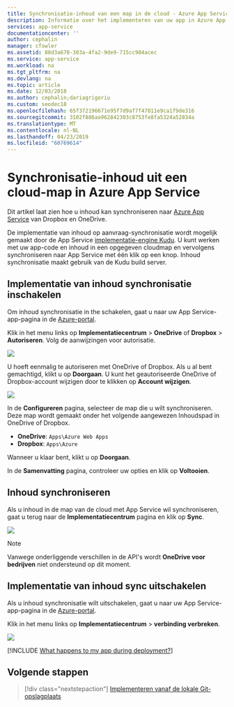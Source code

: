 ```yaml
---
title: Synchronisatie-inhoud van een map in de cloud - Azure App Service
description: Informatie over het implementeren van uw app in Azure App Service via inhoud synchronisatie uit een cloud-map.
services: app-service
documentationcenter: ''
author: cephalin
manager: cfowler
ms.assetid: 88d3a670-303a-4fa2-9de9-715cc904acec
ms.service: app-service
ms.workload: na
ms.tgt_pltfrm: na
ms.devlang: na
ms.topic: article
ms.date: 12/03/2018
ms.author: cephalin;dariagrigoriu
ms.custom: seodec18
ms.openlocfilehash: 65f372196671e95f7d9af7f47011e9ca1f9de316
ms.sourcegitcommit: 3102f886aa962842303c8753fe8fa5324a52834a
ms.translationtype: MT
ms.contentlocale: nl-NL
ms.lasthandoff: 04/23/2019
ms.locfileid: "60769614"
---
```

# <a name="sync-content-from-a-cloud-folder-to-azure-app-service"></a>Synchronisatie-inhoud uit een cloud-map in Azure App Service
Dit artikel laat zien hoe u inhoud kan synchroniseren naar [Azure App Service](https://go.microsoft.com/fwlink/?LinkId=529714) van Dropbox en OneDrive.  

De implementatie van inhoud op aanvraag-synchronisatie wordt mogelijk gemaakt door de App Service [implementatie-engine Kudu](https://github.com/projectkudu/kudu/wiki). U kunt werken met uw app-code en inhoud in een opgegeven cloudmap en vervolgens synchroniseren naar App Service met één klik op een knop. Inhoud synchronisatie maakt gebruik van de Kudu build server. 

## <a name="enable-content-sync-deployment"></a>Implementatie van inhoud synchronisatie inschakelen

Om inhoud synchronisatie in the schakelen, gaat u naar uw App Service-app-pagina in de [Azure-portal](https://portal.azure.com).

Klik in het menu links op **Implementatiecentrum** > **OneDrive** of **Dropbox** > **Autoriseren**. Volg de aanwijzingen voor autorisatie. 

![](media/app-service-deploy-content-sync/choose-source.png)

U hoeft eenmalig te autoriseren met OneDrive of Dropbox. Als u al bent gemachtigd, klikt u op **Doorgaan**. U kunt het geautoriseerde OneDrive of Dropbox-account wijzigen door te klikken op **Account wijzigen**.

![](media/app-service-deploy-content-sync/continue.png)

In de **Configureren** pagina, selecteer de map die u wilt synchroniseren. Deze map wordt gemaakt onder het volgende aangewezen Inhoudspad in OneDrive of Dropbox. 
   
* **OneDrive**: `Apps\Azure Web Apps`
* **Dropbox**: `Apps\Azure`

Wanneer u klaar bent, klikt u op **Doorgaan**.

In de **Samenvatting** pagina, controleer uw opties en klik op **Voltooien**.

## <a name="synchronize-content"></a>Inhoud synchroniseren

Als u inhoud in de map van de cloud met App Service wil synchroniseren, gaat u terug naar de **Implementatiecentrum** pagina en klik op **Sync**.

![](media/app-service-deploy-content-sync/synchronize.png)
   
   > [!NOTE]
   > Vanwege onderliggende verschillen in de API's wordt **OneDrive voor bedrijven** niet ondersteund op dit moment. 
   > 
   > 

## <a name="disable-content-sync-deployment"></a>Implementatie van inhoud sync uitschakelen

Als u inhoud synchronisatie wilt uitschakelen, gaat u naar uw App Service-app-pagina in de [Azure-portal](https://portal.azure.com).

Klik in het menu links op **Implementatiecentrum** > **verbinding verbreken**.

![](media/app-service-deploy-content-sync/disable.png)

[!INCLUDE [What happens to my app during deployment?](../../includes/app-service-deploy-atomicity.md)]

## <a name="next-steps"></a>Volgende stappen

> [!div class="nextstepaction"]
> [Implementeren vanaf de lokale Git-opslagplaats](deploy-local-git.md)
